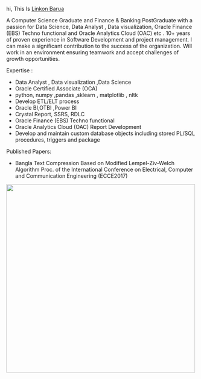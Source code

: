hi, This Is [Linkon Barua]([in/linkon-barua-33a21424](https://www.linkedin.com/in/linkon-barua-33a21424/))

A Computer Science Graduate and Finance & Banking PostGraduate with a passion for Data Science, Data Analyst , Data visualization, Oracle Finance (EBS) Techno functional and Oracle Analytics Cloud (OAC) etc . 10+ years of proven experience in Software Development and project management. I can make a significant contribution to the success of the organization. Will work in an environment ensuring teamwork and accept challenges of growth opportunities.


Expertise :

- Data Analyst , Data visualization ,Data Science
- Oracle Certified Associate (OCA)
- python, numpy ,pandas ,sklearn , matplotlib , nltk 
- Develop ETL/ELT process
- Oracle BI,OTBI ,Power BI
- Crystal Report, SSRS, RDLC 
- Oracle Finance (EBS) Techno functional 
- Oracle Analytics Cloud (OAC) Report Development
- Develop and maintain custom database objects including stored PL/SQL procedures, triggers and package



Published Papers: 

- Bangla Text Compression Based on Modified Lempel-Ziv-Welch Algorithm
Proc. of the International Conference on Electrical, Computer and Communication Engineering (ECCE2017)


<code><img height="500" src="https://www.springboard.com/blog/wp-content/uploads/2022/01/is-data-analytics-hard-a-guide-to-getting-started-in-2022-scaled-1-700x467.jpeg"></code>
